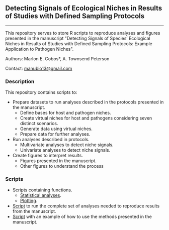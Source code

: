 ## Detecting Signals of Ecological Niches in Results of Studies with Defined Sampling Protocols

<hr>

This repository serves to store R scripts to reproduce analyses and figures presented in the manuscript "Detecting Signals of Species’ Ecological Niches in Results of Studies with Defined Sampling Protocols: Example Application to Pathogen Niches".

Authors: Marlon E. Cobos*, A. Townsend Peterson

Contact: manubio13@gmail.com

### Description

This repository contains scripts to:

- Prepare datasets to run analyses described in the protocols presented in the manuscript. 
  - Define bases for host and pathogen niches.
  - Create virtual niches for host and pathogens considering seven distinct scenarios. 
  - Generate data using virtual niches.
  - Prepare data for further analyses.
- Run analyses described in protocols.
  - Multivariate analyses to detect niche signals.
  - Univariate analyses to detect niche signals.
- Create figures to interpret results.
  - Figures presented in the manuscript.
  - Other figures to understand the process
  
### Scripts

- Scripts containing functions.
  - <a href="https://github.com/marlonecobos/host-pathogen/blob/main/Scripts/niche_signal.R" target="_blank">Statistical analyses</a>. 
  - <a href="https://github.com/marlonecobos/host-pathogen/blob/main/Scripts/plot_niche_signal.R" target="_blank">Plotting</a>.
- <a href="https://github.com/marlonecobos/host-pathogen/blob/main/Scripts/Complete_process.R" target="_blank">Script</a> to run the complete set of analyses needed to reproduce results from the manuscript.
- <a href="https://github.com/marlonecobos/host-pathogen/blob/main/Scripts/Example.R" target="_blank">Script</a> with an example of how to use the methods presented in the manuscript.
